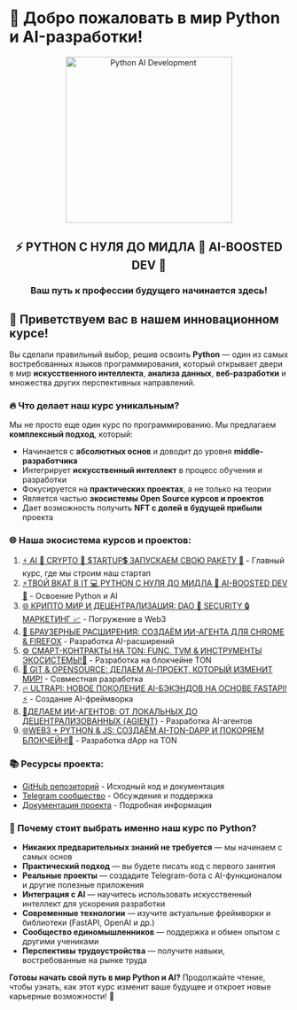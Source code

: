 # 🚀 Добро пожаловать в мир Python и AI-разработки!

<div align="center">
  <img src="https://raw.githubusercontent.com/LNDMN/AI_CRYPTO_STARTUP/main/assets/images/python_ai.png" alt="Python AI Development" width="300"/>
  <h2>⚡️ PYTHON С НУЛЯ ДО МИДЛА 🐍 AI-BOOSTED DEV 🤖</h2>
  <h3>Ваш путь к профессии будущего начинается здесь!</h3>
</div>

## 👋 Приветствуем вас в нашем инновационном курсе!

Вы сделали правильный выбор, решив освоить **Python** — один из самых востребованных языков программирования, который открывает двери в мир **искусственного интеллекта**, **анализа данных**, **веб-разработки** и множества других перспективных направлений.

### 🔥 Что делает наш курс уникальным?

Мы не просто еще один курс по программированию. Мы предлагаем **комплексный подход**, который:

- Начинается с **абсолютных основ** и доводит до уровня **middle-разработчика**
- Интегрирует **искусственный интеллект** в процесс обучения и разработки
- Фокусируется на **практических проектах**, а не только на теории
- Является частью **экосистемы Open Source курсов и проектов**
- Дает возможность получить **NFT с долей в будущей прибыли** проекта

### 🌐 Наша экосистема курсов и проектов:

1. [⚡️ AI 🤖 CRYPTO 💎 $TARTUP💲 ЗАПУСКАЕМ СВОЮ РАКЕТУ 🚀](https://stepik.org/course/231513) - Главный курс, где мы строим наш стартап
2. [⚡ТВОЙ ВКАТ В IT 💻 PYTHON С НУЛЯ ДО МИДЛА 🐍 AI-BOOSTED DEV 🤖](https://stepik.org/course/186465) - Освоение Python и AI
3. [🌐 КРИПТО МИР И ДЕЦЕНТРАЛИЗАЦИЯ: DAO 🤝 SECURITY 🔒 МАРКЕТИНГ 📈](https://stepik.org/course/233105) - Погружение в Web3
4. [🧩 БРАУЗЕРНЫЕ РАСШИРЕНИЯ: СОЗДАЁМ ИИ-АГЕНТА ДЛЯ CHROME & FIREFOX](https://stepik.org/course/233103) - Разработка AI-расширений
5. [⚙️ СМАРТ-КОНТРАКТЫ НА TON: FUNC, TVM & ИНСТРУМЕНТЫ ЭКОСИСТЕМЫ!💎](https://stepik.org/course/232994) - Разработка на блокчейне TON
6. [🚀 GIT & OPENSOURCE: ДЕЛАЕМ AI-ПРОЕКТ, КОТОРЫЙ ИЗМЕНИТ МИР!](https://stepik.org/course/232991) - Совместная разработка
7. [🔥 ULTRAPI: НОВОЕ ПОКОЛЕНИЕ AI-БЭКЭНДОВ НА ОСНОВЕ FASTAPI! ⚡️](https://stepik.org/course/181136) - Создание AI-фреймворка
8. [🤖ДЕЛАЕМ ИИ-АГЕНТОВ: ОТ ЛОКАЛЬНЫХ ДО ДЕЦЕНТРАЛИЗОВАННЫХ {AGIENT}](https://stepik.org/course/185616) - Разработка AI-агентов
9. [🌐WEB3 + PYTHON & JS: СОЗДАЁМ AI-TON-DAPP И ПОКОРЯЕМ БЛОКЧЕЙН!💎](https://stepik.org/course/118613) - Разработка dApp на TON

### 📚 Ресурсы проекта:

- [GitHub репозиторий](https://github.com/LNDMN/AI_CRYPTO_STARTUP) - Исходный код и документация
- [Telegram сообщество](https://t.me/AI_CRYPTO_STARTUP) - Обсуждения и поддержка
- [Документация проекта](https://github.com/LNDMN/AI_CRYPTO_STARTUP/tree/main/docs) - Подробная информация

### 🌟 Почему стоит выбрать именно наш курс по Python?

- **Никаких предварительных знаний не требуется** — мы начинаем с самых основ
- **Практический подход** — вы будете писать код с первого занятия
- **Реальные проекты** — создадите Telegram-бота с AI-функционалом и другие полезные приложения
- **Интеграция с AI** — научитесь использовать искусственный интеллект для ускорения разработки
- **Современные технологии** — изучите актуальные фреймворки и библиотеки (FastAPI, OpenAI и др.)
- **Сообщество единомышленников** — поддержка и обмен опытом с другими учениками
- **Перспективы трудоустройства** — получите навыки, востребованные на рынке труда

**Готовы начать свой путь в мир Python и AI?** Продолжайте чтение, чтобы узнать, как этот курс изменит ваше будущее и откроет новые карьерные возможности! 🚀 
